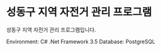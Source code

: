 # 성동구 지역 자전거 관리 프로그램
성동구 지역 자전거 관리 프로그램입니다.

Environment: C# .Net Framework 3.5 
Database: PostgreSQL 
